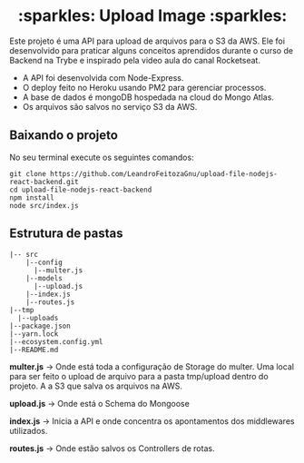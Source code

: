 <h1 align="center" > :sparkles: Upload Image :sparkles: </h1>


Este projeto é uma API para upload de arquivos para o S3 da AWS. Ele foi desenvolvido para praticar alguns conceitos aprendidos durante o curso de Backend na Trybe e inspirado pela video aula do canal Rocketseat.

- A API foi desenvolvida com Node-Express.
- O deploy feito no Heroku usando PM2 para gerenciar processos.
- A base de dados é mongoDB hospedada na cloud do Mongo Atlas.
- Os arquivos são salvos no serviço S3 da AWS.

<h2>Baixando o projeto</h2>

No seu terminal execute os seguintes comandos:

```
git clone https://github.com/LeandroFeitozaGnu/upload-file-nodejs-react-backend.git
cd upload-file-nodejs-react-backend
npm install
node src/index.js
```
<h2> Estrutura de pastas </h2>

```
|-- src
    |--config
      |--multer.js
    |--models
      |--upload.js
    |--index.js
    |--routes.js
|--tmp
  |--uploads
|--package.json
|--yarn.lock
|--ecosystem.config.yml
|--README.md
```


**multer.js** -> Onde está toda a configuração de Storage do multer. Uma local para ser feito o upload de arquivo para a pasta tmp/upload dentro do projeto. A a S3 que salva os arquivos na AWS.

**upload.js** -> Onde está o Schema do Mongoose

**index.js** -> Inicia a API e onde concentra os apontamentos dos middlewares utilizados.

**routes.js** -> Onde estão salvos os Controllers de rotas.
